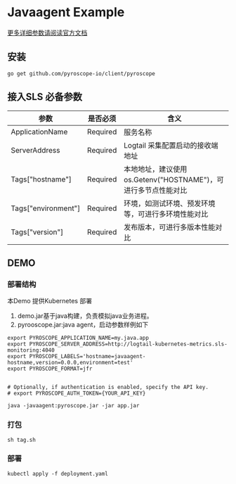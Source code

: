 # Javaagent Example

[更多详细参数请阅读官方文档](https://pyroscope.io/docs/java/)

## 安装

```
go get github.com/pyroscope-io/client/pyroscope
```

## 接入SLS 必备参数

| 参数                  | 是否必须     | 含义                                        |
|---------------------|----------|-------------------------------------------|
| ApplicationName     | Required | 服务名称                                      |
| ServerAddress       | Required | Logtail 采集配置启动的接收端地址                      |
| Tags["hostname"]    | Required | 本地地址，建议使用os.Getenv("HOSTNAME")，可进行多节点性能对比 |
| Tags["environment"] | Required | 环境，如测试环境、预发环境等，可进行多环境性能对比                 |
| Tags["version"]     | Required | 发布版本，可进行多版本性能对比                           |


## DEMO

### 部署结构

本Demo 提供Kubernetes 部署

1. demo.jar基于java构建，负责模拟java业务进程。
2. pyrooscope.jar:java agent，启动参数样例如下

```
export PYROSCOPE_APPLICATION_NAME=my.java.app
export PYROSCOPE_SERVER_ADDRESS=http://logtail-kubernetes-metrics.sls-monitoring:4040
export PYROSCOPE_LABELS='hostname=javaagent-hostname,version=0.0.0,environment=test'
export PYROSCOPE_FORMAT=jfr


# Optionally, if authentication is enabled, specify the API key.
# export PYROSCOPE_AUTH_TOKEN={YOUR_API_KEY}

java -javaagent:pyroscope.jar -jar app.jar

```

### 打包

```shell
sh tag.sh
```

### 部署

```shell
kubectl apply -f deployment.yaml
```

